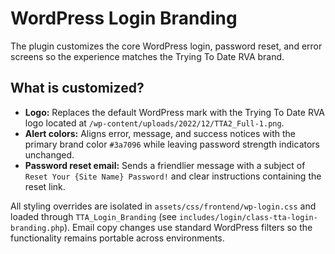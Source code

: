 # WordPress Login Branding

The plugin customizes the core WordPress login, password reset, and error screens so the experience matches the Trying To Date RVA brand.

## What is customized?

- **Logo:** Replaces the default WordPress mark with the Trying To Date RVA logo located at `/wp-content/uploads/2022/12/TTA2_Full-1.png`.
- **Alert colors:** Aligns error, message, and success notices with the primary brand color `#3a7096` while leaving password strength indicators unchanged.
- **Password reset email:** Sends a friendlier message with a subject of `Reset Your {Site Name} Password!` and clear instructions containing the reset link.

All styling overrides are isolated in `assets/css/frontend/wp-login.css` and loaded through `TTA_Login_Branding` (see `includes/login/class-tta-login-branding.php`). Email copy changes use standard WordPress filters so the functionality remains portable across environments.
